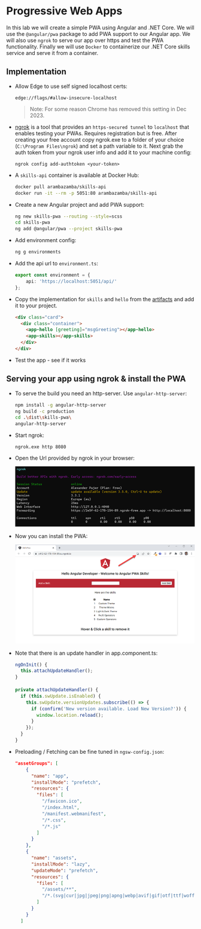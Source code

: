 # Progressive Web Apps

In this lab we will create a simple PWA using Angular and .NET Core. We will use the `@angular/pwa` package to add PWA support to our Angular app. We will also use `ngrok` to serve our app over https and test the PWA functionality. Finally we will use `Docker` to containerize our .NET Core skills service and serve it from a container.

## Implementation

- Allow Edge to use self signed localhost certs:

  ```
  edge://flags/#allow-insecure-localhost
  ```

  >Note: For some reason Chrome has removed this setting in Dec 2023.

- [ngrok](https://ngrok.com/) is a tool that provides an `https-secured tunnel` to `localhost` that enables testing your PWAs. Requires registration but is free. After creating your free account copy ngrok.exe to a folder of your choice (`C:\Program Files\ngrok`) and set a path variable to it. Next grab the auth token from your ngrok user info and add it to your machine config:

  ```
  ngrok config add-authtoken <your-token>
  ```

- A `skills-api` container is available at Docker Hub: 

  ```bash
  docker pull arambazamba/skills-api
  docker run -it --rm -p 5051:80 arambazamba/skills-api
  ```

- Create a new Angular project and add PWA support:

  ```bash
  ng new skills-pwa --routing --style=scss
  cd skills-pwa
  ng add @angular/pwa --project skills-pwa
  ```

- Add environment config:

  ```bash
  ng g environments
  ```

- Add the api url to `environment.ts`: 

  ```typescript
  export const environment = {
      api: 'https://localhost:5051/api/'
  };
  ```

- Copy the implementation for `skills` and `hello` from the [artifacts](./skills-pwa-artifacts/) and add it to your project.

  ```html
  <div class="card">
    <div class="container">
      <app-hello [greeting]="msgGreeting"></app-hello>
      <app-skills></app-skills>
    </div>
  </div>
  ```

- Test the app - see if it works

## Serving your app using ngrok & install the PWA

- To serve the build you need an http-server. Use `angular-http-server`:

  ```bash
  npm install -g angular-http-server
  ng build -c production
  cd .\dist\skills-pwa\
  angular-http-server
  ```

- Start ngrok:

  ```
  ngrok.exe http 8080
  ```

- Open the Url provided by ngrok in your browser:

  ![ngrok](_images/ngrok.png)

- Now you can install the PWA:

  ![install](_images/install.png)

- Note that there is an update handler in app.component.ts:

  ```typescript
  ngOnInit() {
    this.attachUpdateHandler();
  }

  private attachUpdateHandler() {
    if (this.swUpdate.isEnabled) {
      this.swUpdate.versionUpdates.subscribe(() => {
        if (confirm('New version available. Load New Version?')) {
          window.location.reload();
        }
      });
    }
  }
  ```

- Preloading / Fetching can be fine tuned in `ngsw-config.json`:

  ```json
  "assetGroups": [
      {
        "name": "app",
        "installMode": "prefetch",
        "resources": {
          "files": [
            "/favicon.ico",
            "/index.html",
            "/manifest.webmanifest",
            "/*.css",
            "/*.js"
          ]
        }
      },
      {
        "name": "assets",
        "installMode": "lazy",
        "updateMode": "prefetch",
        "resources": {
          "files": [
            "/assets/**",
            "/*.(svg|cur|jpg|jpeg|png|apng|webp|avif|gif|otf|ttf|woff|woff2)"
          ]
        }
      }
    ]
  ```
